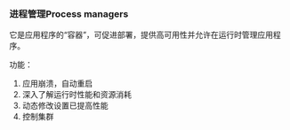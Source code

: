 ### 进程管理Process managers

它是应用程序的“容器”，可促进部署，提供高可用性并允许在运行时管理应用程序。

功能：  
1. 应用崩溃，自动重启
2. 深入了解运行时性能和资源消耗
3. 动态修改设置已提高性能
4. 控制集群